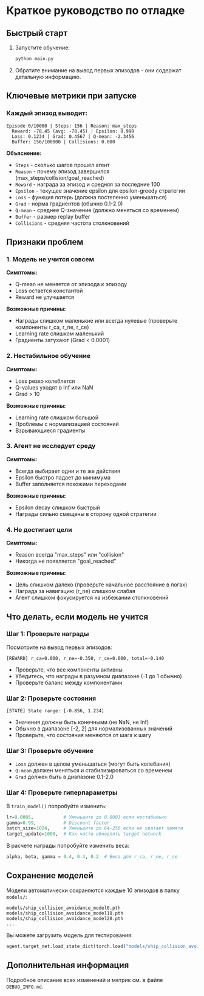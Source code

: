 # Краткое руководство по отладке

## Быстрый старт

1. Запустите обучение:
   ```bash
   python main.py
   ```

2. Обратите внимание на вывод первых эпизодов - они содержат детальную информацию.

## Ключевые метрики при запуске

### Каждый эпизод выводит:

```
Episode 0/10000 | Steps: 156 | Reason: max_steps
  Reward: -78.45 (avg: -78.45) | Epsilon: 0.998
  Loss: 0.1234 | Grad: 0.4567 | Q-mean: -2.3456
  Buffer: 156/100000 | Collisions: 0.000
```

**Объяснение:**
- `Steps` - сколько шагов прошел агент
- `Reason` - почему эпизод завершился (max_steps/collision/goal_reached)
- `Reward` - награда за эпизод и средняя за последние 100
- `Epsilon` - текущее значение epsilon для epsilon-greedy стратегии
- `Loss` - функция потерь (должна постепенно уменьшаться)
- `Grad` - норма градиентов (обычно 0.1-2.0)
- `Q-mean` - среднее Q-значение (должно меняться со временем)
- `Buffer` - размер replay buffer
- `Collisions` - средняя частота столкновений

## Признаки проблем

### 1. Модель не учится совсем
**Симптомы:**
- Q-mean не меняется от эпизода к эпизоду
- Loss остается константой
- Reward не улучшается

**Возможные причины:**
- Награды слишком маленькие или всегда нулевые (проверьте компоненты r_ca, r_ne, r_ce)
- Learning rate слишком маленький
- Градиенты затухают (Grad < 0.0001)

### 2. Нестабильное обучение
**Симптомы:**
- Loss резко колеблется
- Q-values уходят в Inf или NaN
- Grad > 10

**Возможные причины:**
- Learning rate слишком большой
- Проблемы с нормализацией состояний
- Взрывающиеся градиенты

### 3. Агент не исследует среду
**Симптомы:**
- Всегда выбирает одни и те же действия
- Epsilon быстро падает до минимума
- Buffer заполняется похожими переходами

**Возможные причины:**
- Epsilon decay слишком быстрый
- Награды сильно смещены в сторону одной стратегии

### 4. Не достигает цели
**Симптомы:**
- Reason всегда "max_steps" или "collision"
- Никогда не появляется "goal_reached"

**Возможные причины:**
- Цель слишком далеко (проверьте начальное расстояние в логах)
- Награда за навигацию (r_ne) слишком слабая
- Агент слишком фокусируется на избежании столкновений

## Что делать, если модель не учится

### Шаг 1: Проверьте награды
Посмотрите на вывод первых эпизодов:
```
[REWARD] r_ca=0.000, r_ne=-0.350, r_ce=0.000, total=-0.140
```

- Проверьте, что все компоненты активны
- Убедитесь, что награды в разумном диапазоне (-1 до 1 обычно)
- Проверьте баланс между компонентами

### Шаг 2: Проверьте состояния
```
[STATE] State range: [-0.856, 1.234]
```

- Значения должны быть конечными (не NaN, не Inf)
- Обычно в диапазоне [-2, 2] для нормализованных значений
- Проверьте, что состояния меняются от шага к шагу

### Шаг 3: Проверьте обучение
- `Loss` должен в целом уменьшаться (могут быть колебания)
- `Q-mean` должен меняться и стабилизироваться со временем
- `Grad` должен быть в диапазоне 0.1-2.0

### Шаг 4: Проверьте гиперпараметры
В `train_model()` попробуйте изменить:
```python
lr=0.0005,           # Уменьшите до 0.0001 если нестабильно
gamma=0.99,          # Discount factor
batch_size=1024,     # Уменьшите до 64-256 если не хватает памяти
target_update=1000,  # Как часто обновлять target network
```

В расчете награды попробуйте изменить веса:
```python
alpha, beta, gamma = 0.4, 0.4, 0.2  # Веса для r_ca, r_ne, r_ce
```

## Сохранение моделей

Модели автоматически сохраняются каждые 10 эпизодов в папку `models/`:
```
models/ship_collision_avoidance_model0.pth
models/ship_collision_avoidance_model10.pth
models/ship_collision_avoidance_model20.pth
...
```

Вы можете загрузить модель для тестирования:
```python
agent.target_net.load_state_dict(torch.load("models/ship_collision_avoidance_model1000.pth"))
```

## Дополнительная информация

Подробное описание всех изменений и метрик см. в файле `DEBUG_INFO.md`.
